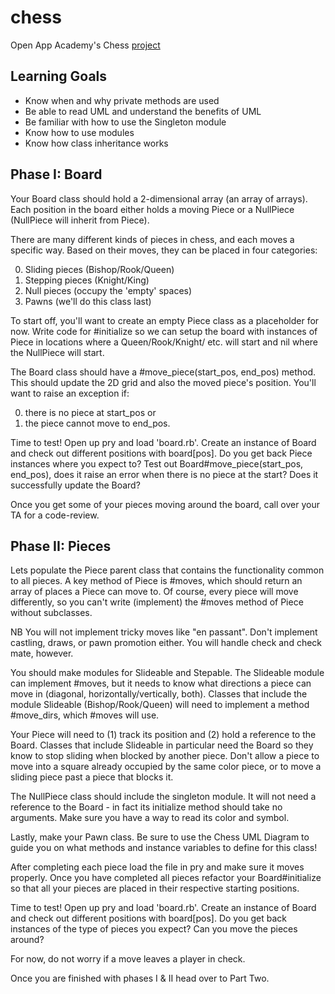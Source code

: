 # chess
Open App Academy's Chess [project](https://open.appacademy.io/learn/full-stack-online/ruby/chess--part-one-)

## Learning Goals

* Know when and why private methods are used
* Be able to read UML and understand the benefits of UML
* Be familiar with how to use the Singleton module
* Know how to use modules
* Know how class inheritance works

## Phase I: Board

Your Board class should hold a 2-dimensional array (an array of arrays). Each position in the board either holds a moving Piece or a NullPiece (NullPiece will inherit from Piece).

There are many different kinds of pieces in chess, and each moves a specific way. Based on their moves, they can be placed in four categories:

0. Sliding pieces (Bishop/Rook/Queen)
1. Stepping pieces (Knight/King)
2. Null pieces (occupy the 'empty' spaces)
3. Pawns (we'll do this class last)

To start off, you'll want to create an empty Piece class as a placeholder for now. Write code for #initialize so we can setup the board with instances of Piece in locations where a Queen/Rook/Knight/ etc. will start and nil where the NullPiece will start.

The Board class should have a #move_piece(start_pos, end_pos) method. This should update the 2D grid and also the moved piece's position. You'll want to raise an exception if:

0. there is no piece at start_pos or
1. the piece cannot move to end_pos.

Time to test! Open up pry and load 'board.rb'. Create an instance of Board and check out different positions with board[pos]. Do you get back Piece instances where you expect to? Test out Board#move_piece(start_pos, end_pos), does it raise an error when there is no piece at the start? Does it successfully update the Board?

Once you get some of your pieces moving around the board, call over your TA for a code-review.

## Phase II: Pieces

Lets populate the Piece parent class that contains the functionality common to all pieces. A key method of Piece is #moves, which should return an array of places a Piece can move to. Of course, every piece will move differently, so you can't write (implement) the #moves method of Piece without subclasses.

NB You will not implement tricky moves like "en passant". Don't implement castling, draws, or pawn promotion either. You will handle check and check mate, however.

You should make modules for Slideable and Stepable. The Slideable module can implement #moves, but it needs to know what directions a piece can move in (diagonal, horizontally/vertically, both). Classes that include the module Slideable (Bishop/Rook/Queen) will need to implement a method #move_dirs, which #moves will use.

Your Piece will need to (1) track its position and (2) hold a reference to the Board. Classes that include Slideable in particular need the Board so they know to stop sliding when blocked by another piece. Don't allow a piece to move into a square already occupied by the same color piece, or to move a sliding piece past a piece that blocks it.

The NullPiece class should include the singleton module. It will not need a reference to the Board - in fact its initialize method should take no arguments. Make sure you have a way to read its color and symbol.

Lastly, make your Pawn class. Be sure to use the Chess UML Diagram to guide you on what methods and instance variables to define for this class!

After completing each piece load the file in pry and make sure it moves properly. Once you have completed all pieces refactor your Board#initialize so that all your pieces are placed in their respective starting positions.

Time to test! Open up pry and load 'board.rb'. Create an instance of Board and check out different positions with board[pos]. Do you get back instances of the type of pieces you expect? Can you move the pieces around?

For now, do not worry if a move leaves a player in check.

Once you are finished with phases I & II head over to Part Two.
